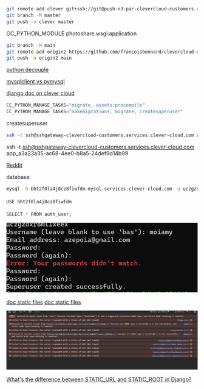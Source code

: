
```bash
git remote add clever git+ssh://git@push-n3-par-clevercloud-customers.services.clever-cloud.com/app_a3a23a35-ac68-4ee0-b8a5-24def9d14b99.git
git branch -M master
git push -u clever master
```


CC_PYTHON_MODULE photoshare.wsgi:application

``` bash
git branch -M main
git remote add origin2 https://github.com/francoisbonnard/clevercloud-django2.git
git push -u origin2 main
```

[python decouple](https://pypi.org/project/python-decouple/)

[mysqlclient vs pymysql](https://stackoverflow.com/questions/43102442/whats-the-difference-between-mysqldb-mysqlclient-and-mysql-connector-python)

[django doc on clever cloud](https://developers.clever-cloud.com/guides/python-django-sample/)


```python
CC_PYTHON_MANAGE_TASKS="migrate, assets:precompile"
CC_PYTHON_MANAGE_TASKS="makemigrations, migrate, createsuperuser"
```

createsuperuser

```bash
ssh -t ssh@sshgateway-clevercloud-customers.services.clever-cloud.com app_a3a23a35-ac68-4ee0-b8a5-24def9d
```
ssh -t ssh@sshgateway-clevercloud-customers.services.clever-cloud.com app_a3a23a35-ac68-4ee0-b8a5-24def9d14b99

[Reddit](https://www.reddit.com/r/django/comments/1c329xo/how_to_create_a_superuser_on_paas_without_using/)

database

```bash
mysql -h bht2f0la4j8cz8fiwfdm-mysql.services.clever-cloud.com -u uczgzdxr8ml1xeex -P3306 -p bht2f0la4j8cz8fiwfdm

USE bht2f0la4j8cz8fiwfdm

SELECT * FROM auth_user;

```

![superuser after ssh](image.png)

[doc static files](https://docs.djangoproject.com/en/5.0/howto/static-files/)
[doc static files](https://docs.djangoproject.com/en/5.0/howto/static-files/deployment/)

![chrome console failed to load resources](image-1.png)

[What's the difference between STATIC_URL and STATIC_ROOT in Django?](https://stackoverflow.com/questions/37716200/whats-the-difference-between-static-url-and-static-root-in-django)